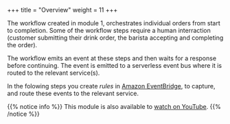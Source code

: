 +++
title = "Overview"
weight = 11
+++

The workflow created in module 1, orchestrates individual orders from start to completion. Some of the workflow steps require a human interraction (customer submitting their drink order, the barista accepting and completing the order).  

The workflow emits an event at these steps and then waits for a response before continuing. The event is emitted to a serverless event bus where it is routed to the relevant service(s). 

In the folowing steps you create *rules* in [Amazon EventBridge](https://aws.amazon.com/eventbridge/), to capture, and route these events to the relevant service.

{{% notice info %}}
This module is also available to [watch on YouTube](https://www.youtube.com/watch?v=EhgOoFbCID0).
{{% /notice %}}
